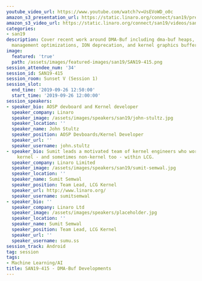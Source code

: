 ```yaml
---
youtube_video_url: https://www.youtube.com/watch?v=UsEVoWD_o0c
amazon_s3_presentation_url: https://static.linaro.org/connect/san19/presentations/san19-415.pdf
amazon_s3_video_url: https://static.linaro.org/connect/san19/videos/san19-415.mp4
categories:
- san19
description: Cover recent work around DMA-Buf including dma-buf heaps, dma-buf cache
  management optimizations, ION deprecation, and kernel graphics buffers
image:
  featured: 'true'
  path: /assets/images/featured-images/san19/SAN19-415.png
session_attendee_num: '34'
session_id: SAN19-415
session_room: Sunset V (Session 1)
session_slot:
  end_time: '2019-09-26 12:50:00'
  start_time: '2019-09-26 12:00:00'
session_speakers:
- speaker_bio: AOSP devboard and Kernel developer
  speaker_company: Linaro
  speaker_image: /assets/images/speakers/san19/john-stultz.jpg
  speaker_location: ''
  speaker_name: John Stultz
  speaker_position: AOSP Devboards/Kernel Developer
  speaker_url: ''
  speaker_username: john.stultz
- speaker_bio: Sumit leads a motivated team of kernel engineers who work on everything
    kernel - and sometimes non-kernel too - within LCG.
  speaker_company: Linaro Limited
  speaker_image: /assets/images/speakers/san19/sumit-semwal.jpg
  speaker_location: ''
  speaker_name: Sumit Semwal
  speaker_position: Team Lead, LCG Kernel
  speaker_url: http://www.linaro.org/
  speaker_username: sumitsemwal
- speaker_bio: ''
  speaker_company: Linaro Ltd
  speaker_image: /assets/images/speakers/placeholder.jpg
  speaker_location: ''
  speaker_name: Sumit Semwal
  speaker_position: Team Lead, LCG Kernel
  speaker_url: ''
  speaker_username: sumu.ss
session_track: Android
tag: session
tags:
- Machine Learning/AI
title: SAN19-415 - DMA-Buf Developments
---
```

